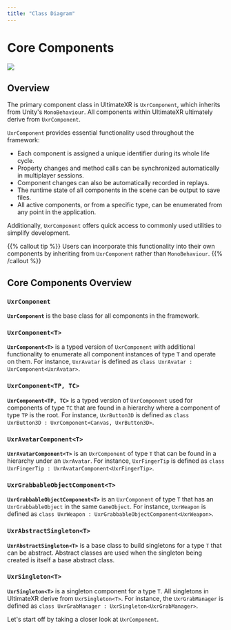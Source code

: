 ```yaml
---
title: "Class Diagram"
---
```


# Core Components

![](/docs/programming-guide/media/ClassDiagram.png)

## Overview

The primary component class in UltimateXR is `UxrComponent`, which inherits from Unity's `MonoBehaviour`. All components within UltimateXR ultimately derive from `UxrComponent`.

`UxrComponent` provides essential functionality used throughout the framework:

- Each component is assigned a unique identifier during its whole life cycle.
- Property changes and method calls can be synchronized automatically in multiplayer sessions. 
- Component changes can also be automatically recorded in replays.
- The runtime state of all components in the scene can be output to save files.
- All active components, or from a specific type, can be enumerated from any point in the application.

Additionally, `UxrComponent` offers quick access to commonly used utilities to simplify development.

{{% callout tip %}}
Users can incorporate this functionality into their own components by inheriting from `UxrComponent` rather than `MonoBehaviour`.
{{% /callout %}}

## Core Components Overview

### `UxrComponent`
**`UxrComponent`** is the base class for all components in the framework.

### `UxrComponent<T>`
**`UxrComponent<T>`** is a typed version of `UxrComponent` with additional functionality to enumerate all component instances of type `T` and operate on them. For instance, `UxrAvatar` is defined as `class UxrAvatar : UxrComponent<UxrAvatar>`.

### `UxrComponent<TP, TC>`
**`UxrComponent<TP, TC>`** is a typed version of `UxrComponent` used for components of type `TC` that are found in a hierarchy where a component of type `TP` is the root.  For instance, `UxrButton3D` is defined as `class UxrButton3D : UxrComponent<Canvas, UxrButton3D>`.

### `UxrAvatarComponent<T>`
**`UxrAvatarComponent<T>`** is an `UxrComponent` of type `T` that can be found in a hierarchy under an `UxrAvatar`. For instance, `UxrFingerTip` is defined as `class UxrFingerTip : UxrAvatarComponent<UxrFingerTip>`.

### `UxrGrabbableObjectComponent<T>`
**`UxrGrabbableObjectComponent<T>`** is an `UxrComponent` of type `T` that has an `UxrGrabbableObject` in the same `GameObject`. For instance, `UxrWeapon` is defined as `class UxrWeapon : UxrGrabbableObjectComponent<UxrWeapon>`.

### `UxrAbstractSingleton<T>`
**`UxrAbstractSingleton<T>`** is a base class to build singletons for a type `T` that can be abstract. Abstract classes are used when the singleton being created is itself a base abstract class.

### `UxrSingleton<T>`
**`UxrSingleton<T>`** is a singleton component for a type `T`. All singletons in UltimateXR derive from `UxrSingleton<T>`. For instance, the `UxrGrabManager` is defined as `class UxrGrabManager : UxrSingleton<UxrGrabManager>`.


Let's start off by taking a closer look at `UxrComponent`.